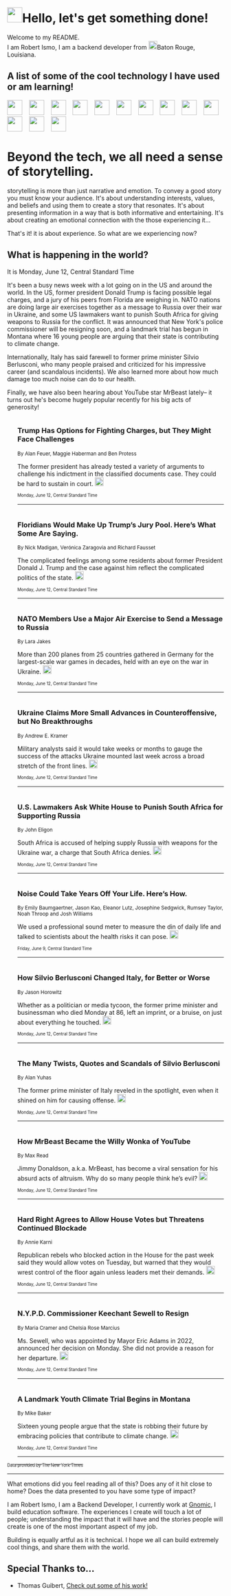 <h1><img src="https://emojis.slackmojis.com/emojis/images/1643514375/3493/hot-coffee.gif?1643514375" width="35"/>Hello, let's get something done!</h1>

<p>Welcome to my README.<br/>
I am Robert Ismo, I am a backend developer from <img src="https://emojis.slackmojis.com/emojis/images/1638395689/50435/moulin_rouge.png?1638395689" width="20"/>Baton Rouge, Louisiana.</p>
<h2>A list of some of the cool technology I have used or am learning!</h2>
<p>
<img src="https://emojis.slackmojis.com/emojis/images/1643516091/21142/meow_bongotap.gif?1643516091" width="35" alt="">
<img src="https://img.shields.io/badge/Favorite%20Frontend%20Framework-SvelteKit-f83903" alt="">
<img src="https://img.shields.io/badge/Second%20Favorite-Vue-40b581" alt="">
<img src="https://img.shields.io/badge/Most%20Used%20Runtime-Nodejs-78b061" alt="">
<img src="https://emojis.slackmojis.com/emojis/images/1643517416/34482/fire.gif?1643517416" width="35" alt="">
<img src="https://img.shields.io/badge/Javascript%20But%20Better-Typescript-0078ca" alt="">
<img src="https://img.shields.io/badge/Favorite%20Language-Elixir-3e244d" alt="">
<img src="https://img.shields.io/badge/Containerize%20Everything-Docker-6ac9ef" alt="">
<img src="https://emojis.slackmojis.com/emojis/images/1643514596/5999/meow_party.gif?1643514596" width="35" alt="">
<img src="https://img.shields.io/badge/API%20Love%20Language-Graphql-de32a5" alt="">
<img src="https://img.shields.io/badge/Our%20Favorite%20Version%20Controller-Git-e94f33" alt="">
<img src="https://img.shields.io/badge/Favorite%20Database-Redis-d42d1d" alt="">
<img src="https://emojis.slackmojis.com/emojis/images/1643514559/5584/deployparrot.gif?1643514559" width="35" alt="">
<img src="https://img.shields.io/badge/Container%20Interstate-RabbitMQ-f66200" alt="">
<img src="https://img.shields.io/badge/Gotta%20Learn-Kubernetes-316adf" alt="">
<img src="https://img.shields.io/badge/Really%20Mature%20Now-WASM-654fef" alt="">
<img src="https://emojis.slackmojis.com/emojis/images/1666642497/61942/dance_vibe.gif?1666642497" width="35" alt="">
<img src="https://img.shields.io/badge/For%20My%20M1-ARM64-657d96" alt="">
<img src="https://img.shields.io/badge/Loving%20This%20So%20Much-TailwindCSS-17bcb5" alt="">
<img src="https://img.shields.io/badge/Cool%20Build%20Tool-Vite-f9cb24" alt="">
<img src="https://emojis.slackmojis.com/emojis/images/1669231376/62819/working-on-it.gif?1669231376" width="35" alt="">
<img src="https://img.shields.io/badge/Fun%20and%20Easy%20Database-MongoDB-5f8c49" alt="">
<img src="https://img.shields.io/badge/JS%20Life%20Support-NPM-c73737" alt="">
<img src="https://img.shields.io/badge/I%20Liked%20It-DynamoDB-0073b9" alt="">
<img src="https://emojis.slackmojis.com/emojis/images/1643514045/46/question.gif?1643514045" width="35" alt="">
<img src="https://img.shields.io/badge/cool-React-60d6f9" alt="">
<img src="https://img.shields.io/badge/Future%20Big%20Project-Lambda-f37e00" alt="">
<img src="https://img.shields.io/badge/NPM%20But%20Better-PNPM-f1aa07" alt="">
<img src="https://emojis.slackmojis.com/emojis/images/1643514943/9662/fbwow.gif?1643514943" width="35" alt="">
<img src="https://img.shields.io/badge/First%20Language-C-662079" alt="">
<img src="https://img.shields.io/badge/Where%20I%20Deploy%20Frontend-Vercel-000000" alt="">
<img src="https://img.shields.io/badge/Who%20Does%20not%20Want%20an%20App-Swift-f9492a" alt="">
<img src="https://emojis.slackmojis.com/emojis/images/1643514058/151/javascript.png?1643514058" width="35" alt="">
<img src="https://img.shields.io/badge/cool-Python-fbd542" alt="">
<img src="https://img.shields.io/badge/Favorite%20Something-Stripe-656cdc" alt="">
<img src="https://img.shields.io/badge/Of%20Course-HTML5-ed6327" alt="">
<img src="https://emojis.slackmojis.com/emojis/images/1660415405/60731/bomb.gif?1660415405" width="35" alt="">
<img src="https://img.shields.io/badge/hate-CSS-2964ec" alt="">
<img src="https://img.shields.io/badge/Learning-CircleCI-141215" alt="">
<img src="https://img.shields.io/badge/Learning-Rust-fbbb3b" alt="">
<img src="https://emojis.slackmojis.com/emojis/images/1660415397/60712/writing-hand.gif?1660415397" width="35" alt="">
<img src="https://img.shields.io/badge/Dev%20Browser%20of%20Choice-Firefox-cc4e26" alt="">
<img src="https://img.shields.io/badge/Recoverying%20From%20Windows-UNIX-1781e3" alt="">
<img src="https://img.shields.io/badge/LOVE-LogSeq-90c1c2" alt="">
<img src="https://emojis.slackmojis.com/emojis/images/1643514066/223/kirby.gif?1643514066" width="35" alt="">
<img src="https://img.shields.io/badge/Daily%20Driver-MacOS-e6e6e8" alt="">
<img src="https://img.shields.io/badge/Git%20Server-Github-000000" alt="">
<img src="https://img.shields.io/badge/enjoyable-EC2-f17428" alt="">
<img src="https://emojis.slackmojis.com/emojis/images/1643514239/2069/excited.gif?1643514239" width="35" alt="">
</p>
<h1>Beyond the tech, we all need a sense of storytelling.</h1>
<p>storytelling is more than just narrative and emotion. To convey a good story you must know your audience. It's about understanding interests, values, and beliefs and using them to create a story that resonates. It's about presenting information in a way that is both informative and entertaining. It's about creating an emotional connection with the those experiencing it...</p>
<p>That's it! it is about experience. So what are we experiencing now?</p>
<h2>What is happening in the world?</h2>
<p>It is Monday, June 12, Central Standard Time</p>
<p>
It&#39;s been a busy news week with a lot going on in the US and around the world. In the US, former president Donald Trump is facing possible legal charges, and a jury of his peers from Florida are weighing in. NATO nations are doing large air exercises together as a message to Russia over their war in Ukraine, and some US lawmakers want to punish South Africa for giving weapons to Russia for the conflict. It was announced that New York&#39;s police commissioner will be resigning soon, and a landmark trial has begun in Montana where 16 young people are arguing that their state is contributing to climate change. 

Internationally, Italy has said farewell to former prime minister Silvio Berlusconi, who many people praised and criticized for his impressive career (and scandalous incidents). We also learned more about how much damage too much noise can do to our health. 

Finally, we have also been hearing about YouTube star MrBeast lately– it turns out he&#39;s become hugely popular recently for his big acts of generosity!</p>
<ol>
<img src="https://img.shields.io/badge/-us-blue" alt="">
<h3>Trump Has Options for Fighting Charges, but They Might Face Challenges</h3>
<sub>By Alan Feuer, Maggie Haberman and Ben Protess</sub>
<p>The former president has already tested a variety of arguments to challenge his indictment in the classified documents case. They could be hard to sustain in court.  <a href="https://nyti.ms/3qGzH8c"><img src="https://developer.nytimes.com/files/poweredby_nytimes_30b.png?v=1583354208352" height="20"></a></p>
<sub><sub>Monday, June 12, Central Standard Time</sub></sub>
<hr/>
<img src="https://img.shields.io/badge/-us-blue" alt="">
<h3>Floridians Would Make Up Trump’s Jury Pool. Here’s What Some Are Saying.</h3>
<sub>By Nick Madigan, Verónica Zaragovia and Richard Fausset</sub>
<p>The complicated feelings among some residents about former President Donald J. Trump and the case against him reflect the complicated politics of the state.  <a href="https://nyti.ms/42zxHMa"><img src="https://developer.nytimes.com/files/poweredby_nytimes_30b.png?v=1583354208352" height="20"></a></p>
<sub><sub>Monday, June 12, Central Standard Time</sub></sub>
<hr/>
<img src="https://img.shields.io/badge/-world-blue" alt="">
<h3>NATO Members Use a Major Air Exercise to Send a Message to Russia</h3>
<sub>By Lara Jakes</sub>
<p>More than 200 planes from 25 countries gathered in Germany for the largest-scale war games in decades, held with an eye on the war in Ukraine.  <a href="https://nyti.ms/3qIF4Us"><img src="https://developer.nytimes.com/files/poweredby_nytimes_30b.png?v=1583354208352" height="20"></a></p>
<sub><sub>Monday, June 12, Central Standard Time</sub></sub>
<hr/>
<img src="https://img.shields.io/badge/-world-blue" alt="">
<h3>Ukraine Claims More Small Advances in Counteroffensive, but No Breakthroughs</h3>
<sub>By Andrew E. Kramer</sub>
<p>Military analysts said it would take weeks or months to gauge the success of the attacks Ukraine mounted last week across a broad stretch of the front lines.  <a href="https://nyti.ms/3P3lUmc"><img src="https://developer.nytimes.com/files/poweredby_nytimes_30b.png?v=1583354208352" height="20"></a></p>
<sub><sub>Monday, June 12, Central Standard Time</sub></sub>
<hr/>
<img src="https://img.shields.io/badge/-world-blue" alt="">
<h3>U.S. Lawmakers Ask White House to Punish South Africa for Supporting Russia</h3>
<sub>By John Eligon</sub>
<p>South Africa is accused of helping supply Russia with weapons for the Ukraine war, a charge that South Africa denies.  <a href="https://nyti.ms/463kCNZ"><img src="https://developer.nytimes.com/files/poweredby_nytimes_30b.png?v=1583354208352" height="20"></a></p>
<sub><sub>Monday, June 12, Central Standard Time</sub></sub>
<hr/>
<img src="https://img.shields.io/badge/-health-blue" alt="">
<h3>Noise Could Take Years Off Your Life. Here’s How.</h3>
<sub>By Emily Baumgaertner, Jason Kao, Eleanor Lutz, Josephine Sedgwick, Rumsey Taylor, Noah Throop and Josh Williams</sub>
<p>We used a professional sound meter to measure the din of daily life and talked to scientists about the health risks it can pose.  <a href="https://nyti.ms/3MZmizB"><img src="https://developer.nytimes.com/files/poweredby_nytimes_30b.png?v=1583354208352" height="20"></a></p>
<sub><sub>Friday, June 9, Central Standard Time</sub></sub>
<hr/>
<img src="https://img.shields.io/badge/-world-blue" alt="">
<h3>How Silvio Berlusconi Changed Italy, for Better or Worse</h3>
<sub>By Jason Horowitz</sub>
<p>Whether as a politician or media tycoon, the former prime minister and businessman who died Monday at 86, left an imprint, or a bruise, on just about everything he touched.  <a href="https://nyti.ms/3NmT5zM"><img src="https://developer.nytimes.com/files/poweredby_nytimes_30b.png?v=1583354208352" height="20"></a></p>
<sub><sub>Monday, June 12, Central Standard Time</sub></sub>
<hr/>
<img src="https://img.shields.io/badge/-world-blue" alt="">
<h3>The Many Twists, Quotes and Scandals of Silvio Berlusconi</h3>
<sub>By Alan Yuhas</sub>
<p>The former prime minister of Italy reveled in the spotlight, even when it shined on him for causing offense.  <a href="https://nyti.ms/460BSDO"><img src="https://developer.nytimes.com/files/poweredby_nytimes_30b.png?v=1583354208352" height="20"></a></p>
<sub><sub>Monday, June 12, Central Standard Time</sub></sub>
<hr/>
<img src="https://img.shields.io/badge/-magazine-blue" alt="">
<h3>How MrBeast Became the Willy Wonka of YouTube</h3>
<sub>By Max Read</sub>
<p>Jimmy Donaldson, a.k.a. MrBeast, has become a viral sensation for his absurd acts of altruism. Why do so many people think he’s evil?  <a href="https://nyti.ms/42ySn6X"><img src="https://developer.nytimes.com/files/poweredby_nytimes_30b.png?v=1583354208352" height="20"></a></p>
<sub><sub>Monday, June 12, Central Standard Time</sub></sub>
<hr/>
<img src="https://img.shields.io/badge/-us-blue" alt="">
<h3>Hard Right Agrees to Allow House Votes but Threatens Continued Blockade</h3>
<sub>By Annie Karni</sub>
<p>Republican rebels who blocked action in the House for the past week said they would allow votes on Tuesday, but warned that they would wrest control of the floor again unless leaders met their demands.  <a href="https://nyti.ms/3oZ31pY"><img src="https://developer.nytimes.com/files/poweredby_nytimes_30b.png?v=1583354208352" height="20"></a></p>
<sub><sub>Monday, June 12, Central Standard Time</sub></sub>
<hr/>
<img src="https://img.shields.io/badge/-nyregion-blue" alt="">
<h3>N.Y.P.D. Commissioner Keechant Sewell to Resign</h3>
<sub>By Maria Cramer and Chelsia Rose Marcius</sub>
<p>Ms. Sewell, who was appointed by Mayor Eric Adams in 2022, announced her decision on Monday. She did not provide a reason for her departure.  <a href="https://nyti.ms/43xWJN9"><img src="https://developer.nytimes.com/files/poweredby_nytimes_30b.png?v=1583354208352" height="20"></a></p>
<sub><sub>Monday, June 12, Central Standard Time</sub></sub>
<hr/>
<img src="https://img.shields.io/badge/-us-blue" alt="">
<h3>A Landmark Youth Climate Trial Begins in Montana</h3>
<sub>By Mike Baker</sub>
<p>Sixteen young people argue that the state is robbing their future by embracing policies that contribute to climate change.  <a href="https://nyti.ms/3qHDfqw"><img src="https://developer.nytimes.com/files/poweredby_nytimes_30b.png?v=1583354208352" height="20"></a></p>
<sub><sub>Monday, June 12, Central Standard Time</sub></sub>
<hr/>
</ol>
<a href="https://developer.nytimes.com"><sub><sub>Data provided by The New York Times</sub></sub></a>
<hr/>
<p>What emotions did you feel reading all of this? Does any of it hit close to home? Does the data presented to you have some type of impact?</p>
<p>I am Robert Ismo, I am a Backend Developer, I currently work at <a href="https://gnomic.education/">Gnomic</a>, I build education software. The experiences I create will touch a lot of people; understanding the impact that it will have and the stories people will create is one of the most important aspect of my job.</p>
<p>Building is equally artful as it is technical. I hope we all can build extremely cool things, and share them with the world.</p>
<h2>Special Thanks to...</h2>
<ul>
<li>Thomas Guibert, <a href="https://github.com/thmsgbrt/thmsgbrt">Check out some of his work!</a></li>
</ul>